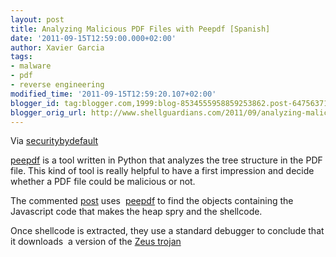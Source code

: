 ```yaml
---
layout: post
title: Analyzing Malicious PDF Files with Peepdf [Spanish]
date: '2011-09-15T12:59:00.000+02:00'
author: Xavier Garcia
tags:
- malware
- pdf
- reverse engineering
modified_time: '2011-09-15T12:59:20.107+02:00'
blogger_id: tag:blogger.com,1999:blog-8534555958859253862.post-6475637123799441629
blogger_orig_url: http://www.shellguardians.com/2011/09/analyzing-malicious-pdf-files-with.html
---
```

Via [securitybydefault](http://www.securitybydefault.com/2011/09/analisis-de-un-pdf-malicioso-con-peepdf.html)

[peepdf](http://eternal-todo.com/tools/peepdf-pdf-analysis-tool) is a tool written in Python that analyzes the tree structure in the PDF file. This kind of tool is really helpful to have a first impression and decide whether a PDF file could be malicious or not.

The commented [post](http://www.securitybydefault.com/2011/09/analisis-de-un-pdf-malicioso-con-peepdf.html) uses  [peepdf](http://eternal-todo.com/tools/peepdf-pdf-analysis-tool) to find the objects containing the Javascript code that makes the heap spry and the shellcode.

Once shellcode is extracted, they use a standard debugger to conclude that it downloads  a version of the [Zeus trojan](http://en.wikipedia.org/wiki/Zeus_%28trojan_horse%29)
